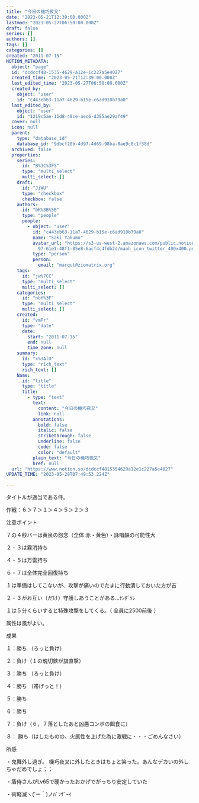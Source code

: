 ```yaml
---
title: "今日の機巧夜叉"
date: "2023-05-21T12:39:00.000Z"
lastmod: "2023-05-27T06:50:00.000Z"
draft: false
series: []
authors: []
tags: []
categories: []
created: "2011-07-15"
NOTION_METADATA:
  object: "page"
  id: "dcdccf48-1535-4629-a12e-1c227a5e4027"
  created_time: "2023-05-21T12:39:00.000Z"
  last_edited_time: "2023-05-27T06:50:00.000Z"
  created_by:
    object: "user"
    id: "c443eb63-11a7-4629-b15e-c6ad918b79a0"
  last_edited_by:
    object: "user"
    id: "1219c5ae-11d8-48ce-aec6-d385ae29af49"
  cover: null
  icon: null
  parent:
    type: "database_id"
    database_id: "9dbcf20b-4d97-4d69-98ba-8ae9c8c1f58d"
  archived: false
  properties:
    series:
      id: "B%3C%3FS"
      type: "multi_select"
      multi_select: []
    draft:
      id: "JiWU"
      type: "checkbox"
      checkbox: false
    authors:
      id: "bK%3B%5B"
      type: "people"
      people:
        - object: "user"
          id: "c443eb63-11a7-4629-b15e-c6ad918b79a0"
          name: "Saki Yakumo"
          avatar_url: "https://s3-us-west-2.amazonaws.com/public.notion-static.com/3ad1c4\
            97-61e1-48f1-85e8-6acf4c4fdb2d/maoh_icon_twitter_400x400.png"
          type: "person"
          person:
            email: "marqut@ziomatrix.org"
    tags:
      id: "jw%7CC"
      type: "multi_select"
      multi_select: []
    categories:
      id: "nbY%3F"
      type: "multi_select"
      multi_select: []
    created:
      id: "vmFr"
      type: "date"
      date:
        start: "2011-07-15"
        end: null
        time_zone: null
    summary:
      id: "x%3AlD"
      type: "rich_text"
      rich_text: []
    Name:
      id: "title"
      type: "title"
      title:
        - type: "text"
          text:
            content: "今日の機巧夜叉"
            link: null
          annotations:
            bold: false
            italic: false
            strikethrough: false
            underline: false
            code: false
            color: "default"
          plain_text: "今日の機巧夜叉"
          href: null
  url: "https://www.notion.so/dcdccf4815354629a12e1c227a5e4027"
UPDATE_TIME: "2023-05-28T07:49:53.224Z"

---
```

<link rel="stylesheet" href="https://cdn.jsdelivr.net/npm/katex@0.16.2/dist/katex.min.css" integrity="sha384-bYdxxUwYipFNohQlHt0bjN/LCpueqWz13HufFEV1SUatKs1cm4L6fFgCi1jT643X" crossorigin="anonymous">


タイトルが適当である件。


作戦：６＞７＞１＞４＞５＞２＞３


注意ポイント


７の４秒バーは黄泉の怨念（全体 赤・黄色）・詠唱韻の可能性大


２・３は霧消持ち


４・５は万雷持ち


６・７は全体完全回復持ち


１は準備はしてこないが、攻撃が痛いのでたまに行動潰しておいた方が吉


２・３がお互い（だけ）守護しあうことがある…ﾅﾝﾀﾞｿﾚ


１は５分くらいすると特殊攻撃をしてくる。（ 全員に2500前後 ）


属性は風がよい。


成果


１：勝ち （ろっと負け）


２：負け（１の魂切鋏が旗直撃）


３：勝ち （ろっと負け）


４：勝ち （帯げっと！）


５：勝ち


６：勝ち


７：負け（６，７落としたあと凶悪コンボの餌食に）


８： 勝ち（はしたものの、火属性を上げた為に激戦に・・・ごめんなさい）


所感


・鬼舞外し過ぎ。 機巧夜叉に外したときはちょと笑った。あんなデカいの外しちゃだめでしょ；；


・盾侍さんがLv65で硬かったおかげでがっちり安定していた


・術軽減ヽ(´ー｀)ノﾊﾞﾝｻﾞｰｲ

